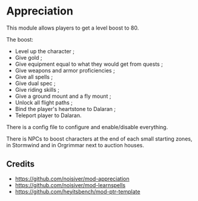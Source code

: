 # Appreciation

This module allows players to get a level boost to 80.

The boost:

- Level up the character ;
- Give gold ;
- Give equipment equal to what they would get from quests ;
- Give weapons and armor proficiencies ;
- Give all spells ;
- Give dual spec ;
- Give riding skills ;
- Give a ground mount and a fly mount ;
- Unlock all flight paths ;
- Bind the player's heartstone to Dalaran ;
- Teleport player to Dalaran.

There is a config file to configure and enable/disable everything.

There is NPCs to boost characters at the end of each small starting zones,
in Stormwind and in Orgrimmar next to auction houses.

## Credits

- https://github.com/noisiver/mod-appreciation
- https://github.com/noisiver/mod-learnspells
- https://github.com/heyitsbench/mod-ptr-template